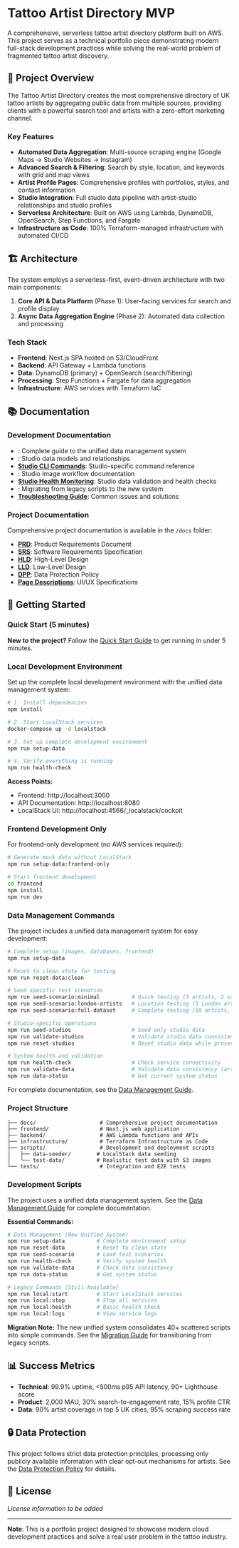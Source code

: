 # Tattoo Artist Directory MVP

A comprehensive, serverless tattoo artist directory platform built on AWS. This project serves as a technical portfolio piece demonstrating modern full-stack development practices while solving the real-world problem of fragmented tattoo artist discovery.

## 🎯 Project Overview

The Tattoo Artist Directory creates the most comprehensive directory of UK tattoo artists by aggregating public data from multiple sources, providing clients with a powerful search tool and artists with a zero-effort marketing channel.

### Key Features

- **Automated Data Aggregation**: Multi-source scraping engine (Google Maps → Studio Websites → Instagram)
- **Advanced Search & Filtering**: Search by style, location, and keywords with grid and map views
- **Artist Profile Pages**: Comprehensive profiles with portfolios, styles, and contact information
- **Studio Integration**: Full studio data pipeline with artist-studio relationships and studio profiles
- **Serverless Architecture**: Built on AWS using Lambda, DynamoDB, OpenSearch, Step Functions, and Fargate
- **Infrastructure as Code**: 100% Terraform-managed infrastructure with automated CI/CD

## 🏗️ Architecture

The system employs a serverless-first, event-driven architecture with two main components:

1. **Core API & Data Platform** (Phase 1): User-facing services for search and profile display
2. **Async Data Aggregation Engine** (Phase 2): Automated data collection and processing

### Tech Stack

- **Frontend**: Next.js SPA hosted on S3/CloudFront
- **Backend**: API Gateway + Lambda functions
- **Data**: DynamoDB (primary) + OpenSearch (search/filtering)
- **Processing**: Step Functions + Fargate for data aggregation
- **Infrastructure**: AWS services with Terraform IaC

## 📚 Documentation

### Development Documentation

- **<!-- BROKEN LINK (file removed): [Data Management Guide](docs/data_management/DATA_MANAGEMENT_GUIDE.md) -->**: Complete guide to the unified data management system
- **<!-- BROKEN LINK (file removed): [Studio Data Schema](docs/data_management/STUDIO_DATA_SCHEMA.md) -->**: Studio data models and relationships
- **[Studio CLI Commands](docs/STUDIO_CLI_COMMANDS.md)**: Studio-specific command reference
- **<!-- BROKEN LINK (file removed): [Studio Image Processing](docs/data_management/STUDIO_IMAGE_PROCESSING.md) -->**: Studio image workflow documentation
- **[Studio Health Monitoring](docs/STUDIO_HEALTH_MONITORING.md)**: Studio data validation and health checks
- **<!-- BROKEN LINK (file removed): [Migration Guide](docs/data_management/MIGRATION_GUIDE.md) -->**: Migrating from legacy scripts to the new system
- **[Troubleshooting Guide](docs/TROUBLESHOOTING.md)**: Common issues and solutions

### Project Documentation

Comprehensive project documentation is available in the `/docs` folder:

- **[PRD](docs/PRD%20Doc%20Tattoo%20Artist%20Directory%20MVP.md)**: Product Requirements Document
- **[SRS](docs/SRS%20Doc%20Tattoo%20Artist%20Directory%20MVP.md)**: Software Requirements Specification
- **[HLD](docs/HLD%20Doc%20Tattoo%20Artist%20Directory%20MVP.md)**: High-Level Design
- **[LLD](docs/LLD%20Doc%20Tattoo%20Artist%20Directory%20MVP.md)**: Low-Level Design
- **[DPP](docs/DPP%20Doc%20Tattoo%20Artist%20Directory%20MVP.md)**: Data Protection Policy
- **[Page Descriptions](docs/Page%20Descriptions%20HL%20Doc%20Tattoo%20Artist%20Directory%20MVP.md)**: UI/UX Specifications

## 🚀 Getting Started

### Quick Start (5 minutes)

**New to the project?** Follow the [Quick Start Guide](QUICK_START.md) to get running in under 5 minutes.

### Local Development Environment

Set up the complete local development environment with the unified data management system:

```bash
# 1. Install dependencies
npm install

# 2. Start LocalStack services
docker-compose up -d localstack

# 3. Set up complete development environment
npm run setup-data

# 4. Verify everything is running
npm run health-check
```

**Access Points:**

- Frontend: http://localhost:3000
- API Documentation: http://localhost:8080
- LocalStack UI: http://localhost:4566/\_localstack/cockpit

### Frontend Development Only

For frontend-only development (no AWS services required):

```bash
# Generate mock data without LocalStack
npm run setup-data:frontend-only

# Start frontend development
cd frontend
npm install
npm run dev
```

### Data Management Commands

The project includes a unified data management system for easy development:

```bash
# Complete setup (images, databases, frontend)
npm run setup-data

# Reset to clean state for testing
npm run reset-data:clean

# Seed specific test scenarios
npm run seed-scenario:minimal          # Quick testing (3 artists, 2 studios)
npm run seed-scenario:london-artists   # Location testing (5 London artists, 3 studios)
npm run seed-scenario:full-dataset     # Complete testing (10 artists, 6 studios)

# Studio-specific operations
npm run seed-studios                   # Seed only studio data
npm run validate-studios               # Validate studio data consistency
npm run reset-studios                  # Reset studio data while preserving artists

# System health and validation
npm run health-check                   # Check service connectivity
npm run validate-data                  # Validate data consistency (artists + studios)
npm run data-status                    # Get current system status
```

For complete documentation, see the [Data Management Guide](docs/DATA_MANAGEMENT_GUIDE.md).

### Project Structure

```
├── docs/                    # Comprehensive project documentation
├── frontend/                # Next.js web application
├── backend/                 # AWS Lambda functions and APIs
├── infrastructure/          # Terraform Infrastructure as Code
├── scripts/                 # Development and deployment scripts
│   ├── data-seeder/        # LocalStack data seeding
│   └── test-data/          # Realistic test data with S3 images
└── tests/                   # Integration and E2E tests
```

### Development Scripts

The project uses a unified data management system. See the [Data Management Guide](docs/DATA_MANAGEMENT_GUIDE.md) for complete documentation.

**Essential Commands:**

```bash
# Data Management (New Unified System)
npm run setup-data          # Complete environment setup
npm run reset-data          # Reset to clean state
npm run seed-scenario       # Load test scenarios
npm run health-check        # Verify system health
npm run validate-data       # Check data consistency
npm run data-status         # Get system status

# Legacy Commands (Still Available)
npm run local:start         # Start LocalStack services
npm run local:stop          # Stop all services
npm run local:health        # Basic health check
npm run local:logs          # View service logs
```

**Migration Note:** The new unified system consolidates 40+ scattered scripts into simple commands. See the [Migration Guide](docs/MIGRATION_GUIDE.md) for transitioning from legacy scripts.

## 📊 Success Metrics

- **Technical**: 99.9% uptime, <500ms p95 API latency, 90+ Lighthouse score
- **Product**: 2,000 MAU, 30% search-to-engagement rate, 15% profile CTR
- **Data**: 90% artist coverage in top 5 UK cities, 95% scraping success rate

## 🔒 Data Protection

This project follows strict data protection principles, processing only publicly available information with clear opt-out mechanisms for artists. See the [Data Protection Policy](docs/DPP%20Doc%20Tattoo%20Artist%20Directory%20MVP.md) for details.

## 📄 License

_License information to be added_

---

**Note**: This is a portfolio project designed to showcase modern cloud development practices and solve a real user problem in the tattoo industry.
